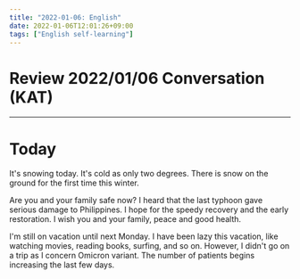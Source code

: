 ```yaml
---
title: "2022-01-06: English"
date: 2022-01-06T12:01:26+09:00
tags: ["English self-learning"]
---
```


# Review 2022/01/06 Conversation (KAT)

---
# Today
It's snowing today.
It's cold as only two degrees.
There is snow on the ground for the first time this winter.

Are you and your family safe now?
I heard that the last typhoon gave serious damage to Philippines.
I hope for the speedy recovery and the early restoration.
I wish you and your family, peace and good health.

I'm still on vacation until next Monday.
I have been lazy this vacation, like watching movies, reading books, surfing, and so on.
However, I didn't go on a trip as I concern Omicron variant.
The number of patients begins increasing the last few days.